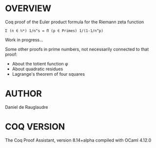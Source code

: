 # OVERVIEW
Coq proof of the Euler product formula for the Riemann zeta function

    Σ (n ∈ ℕ*) 1/n^s = Π (p ∈ Primes) 1/(1-1/n^p)

Work in progress...

Some other proofs in prime numbers, not necessarily connected to
that proof:
- About the totient function φ
- About quadratic residues
- Lagrange's theorem of four squares

# AUTHOR
Daniel de Rauglaudre

# COQ VERSION
  The Coq Proof Assistant, version 8.14+alpha
  compiled with OCaml 4.12.0
